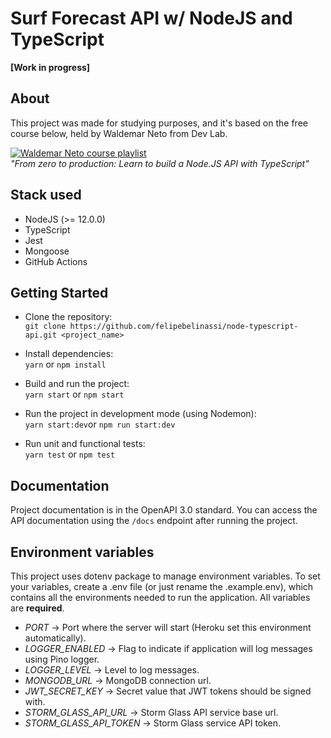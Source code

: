 # Surf Forecast API w/ NodeJS and TypeScript  
**[Work in progress]**  

## About
This project was made for studying purposes, and it's based on the free course below, held by Waldemar Neto from Dev Lab.  

[![Waldemar Neto course playlist](https://i.ytimg.com/vi/W2ld5xRS3cY/hqdefault.jpg?sqp=-oaymwEXCOADEI4CSFryq4qpAwkIARUAAIhCGAE=&rs=AOn4CLAFA_8p2vChjGogMZLlGuyrFrPjiA)](https://www.youtube.com/playlist?list=PLz_YTBuxtxt6_Zf1h-qzNsvVt46H8ziKh "From zero to production: Learn to build a Node.JS API with TypeScript")  
*"From zero to production: Learn to build a Node.JS API with TypeScript"*  

## Stack used  
* NodeJS (>= 12.0.0)  
* TypeScript  
* Jest  
* Mongoose
* GitHub Actions

## Getting Started

* Clone the repository:  
```git clone https://github.com/felipebelinassi/node-typescript-api.git <project_name>```

* Install dependencies:  
```yarn``` or ```npm install```

* Build and run the project:  
```yarn start``` or ```npm start```

* Run the project in development mode (using Nodemon):  
```yarn start:dev```or ```npm run start:dev```

* Run unit and functional tests:  
```yarn test``` or ```npm test```

## Documentation
Project documentation is in the OpenAPI 3.0 standard. You can access the API documentation using the ```/docs``` endpoint after running the project.

## Environment variables  
This project uses dotenv package to manage environment variables. To set your variables, create a .env file (or just rename the .example.env), which contains all the environments needed to run the application. All variables are **required**.

- *PORT* -> Port where the server will start (Heroku set this environment automatically).  
- *LOGGER_ENABLED* -> Flag to indicate if application will log messages using Pino logger.  
- *LOGGER_LEVEL* -> Level to log messages.  
- *MONGODB_URL* -> MongoDB connection url.  
- *JWT_SECRET_KEY* -> Secret value that JWT tokens should be signed with.  
- *STORM_GLASS_API_URL* -> Storm Glass API service base url.  
- *STORM_GLASS_API_TOKEN* -> Storm Glass service API token.  
